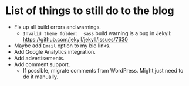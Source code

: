 # List of things to still do to the blog

- Fix up all build errors and warnings.
  - `Invalid theme folder: _sass` build warning is a bug in Jekyll: https://github.com/jekyll/jekyll/issues/7630
- Maybe add `Email` option to my bio links.
- Add Google Analytics integration.
- Add advertisements.
- Add comment support.
  - If possible, migrate comments from WordPress. Might just need to do it manually.
